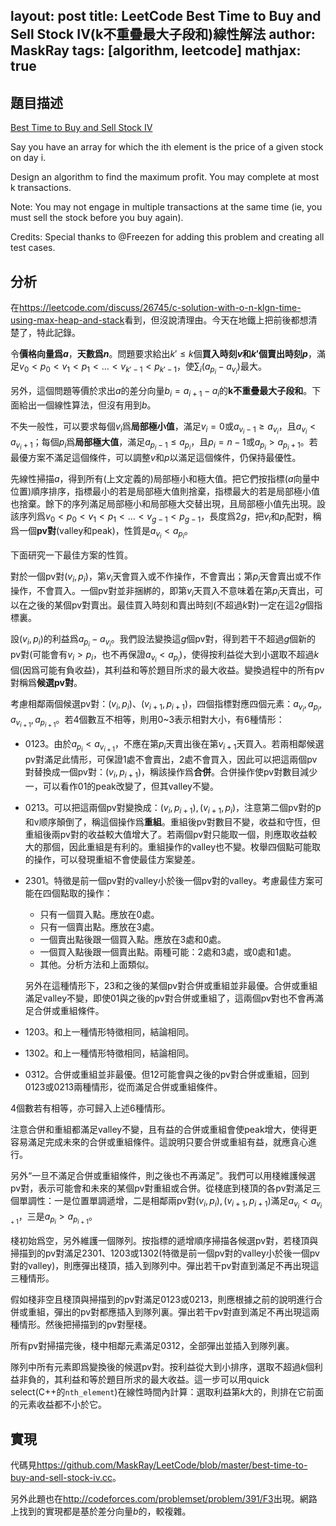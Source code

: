 layout: post
title: LeetCode Best Time to Buy and Sell Stock IV(k不重疊最大子段和)線性解法
author: MaskRay
tags: [algorithm, leetcode]
mathjax: true
---

## 題目描述

[Best Time to Buy and Sell Stock IV](https://leetcode.com/problems/best-time-to-buy-and-sell-stock-iv/)

<!-- more -->

Say you have an array for which the ith element is the price of a given stock on day i.

Design an algorithm to find the maximum profit. You may complete at most k transactions.

Note:
You may not engage in multiple transactions at the same time (ie, you must sell the stock before you buy again).

Credits:
Special thanks to @Freezen for adding this problem and creating all test cases.

## 分析

在<https://leetcode.com/discuss/26745/c-solution-with-o-n-klgn-time-using-max-heap-and-stack>看到，但沒說清理由。今天在地鐵上把前後都想清楚了，特此記錄。

令**價格向量爲$a$**，**天數爲$n$**。問題要求給出$k'\leq k$個**買入時刻$v$**和$k'$個**賣出時刻$p$**，滿足$v_0<p_0<v_1<p_1<\ldots<v_{k'-1}<p_{k'-1}$，使$\sum_{i}{(a_{p_i}-a_{v_i})}$最大。

另外，這個問題等價於求出$a$的差分向量$b_i=a_{i+1}-a_i$的**k不重疊最大子段和**。下面給出一個線性算法，但沒有用到$b$。

不失一般性，可以要求每個$v_i$爲**局部極小值**，滿足$v_i=0$或$a_{v_i-1}\geq a_{v_i}$，且$a_{v_i}<a_{v_i+1}$；每個$p_i$爲**局部極大值**，滿足$a_{p_i-1}\leq a_{p_i}$，且$p_i=n-1$或$a_{p_i}>a_{p_i+1}$。若最優方案不滿足這個條件，可以調整$v$和$p$以滿足這個條件，仍保持最優性。

先線性掃描$a$，得到所有(上文定義的)局部極小和極大值。把它們按指標($a$向量中位置)順序排序，指標最小的若是局部極大值則捨棄，指標最大的若是局部極小值也捨棄。餘下的序列滿足局部極小和局部極大交替出現，且局部極小值先出現。設該序列爲$v_0<p_0<v_1<p_1<\ldots<v_{g-1}<p_{g-1}$，長度爲$2g$，把$v_i$和$p_i$配對，稱爲一個**pv對**(valley和peak)，性質是$a_{v_i}<a_{p_i}$。

下面研究一下最佳方案的性質。

對於一個pv對$(v_i,p_i)$，第$v_i$天會買入或不作操作，不會賣出；第$p_i$天會賣出或不作操作，不會買入。一個pv對並非捆綁的，即第$v_i$天買入不意味着在第$p_i$天賣出，可以在之後的某個pv對賣出。最佳買入時刻和賣出時刻(不超過$k$對)一定在這$2g$個指標裏。

設$(v_i,p_i)$的利益爲$a_{p_i}-a_{v_i}$。我們設法變換這$g$個pv對，得到若干不超過$g$個新的pv對(可能會有$v_i>p_i$，也不再保證$a_{v_i}<a_{p_i}$)，使得按利益從大到小選取不超過$k$個(因爲可能有負收益)，其利益和等於題目所求的最大收益。變換過程中的所有pv對稱爲**候選pv對**。

考慮相鄰兩個候選pv對：$(v_i,p_i)$、$(v_{i+1},p_{i+1})$，四個指標對應四個元素：$a_{v_i},a_{p_i},a_{v_{i+1}},a_{p_{i+1}}$。若4個數互不相等，則用0~3表示相對大小，有6種情形：

- 0123。由於$a_{p_i}<a_{v_{i+1}}$，不應在第$p_i$天賣出後在第$v_{i+1}$天買入。若兩相鄰候選pv對滿足此情形，可保證1處不會賣出，2處不會買入，因此可以把這兩個pv對替換成一個pv對：$(v_i,p_{i+1})$，稱該操作爲**合併**。合併操作使pv對數目減少一，可以看作01的peak改變了，但其valley不變。
- 0213。可以把這兩個pv對變換成：$(v_i,p_{i+1}),(v_{i+1},p_i)$，注意第二個pv對的p和v顺序顛倒了，稱這個操作爲**重組**。重組後pv對數目不變，收益和守恆，但重組後兩pv對的收益較大值增大了。若兩個pv對只能取一個，則應取收益較大的那個，因此重組是有利的。重組操作的valley也不變。枚舉四個點可能取的操作，可以發現重組不會使最佳方案變差。
- 2301。特徵是前一個pv對的valley小於後一個pv對的valley。考慮最佳方案可能在四個點取的操作：

    + 只有一個買入點。應放在0處。
    + 只有一個賣出點。應放在3處。
    + 一個賣出點後跟一個買入點。應放在3處和0處。
    + 一個買入點後跟一個賣出點。兩種可能：2處和3處，或0處和1處。
    + 其他。分析方法和上面類似。

    另外在這種情形下，23和之後的某個pv對合併或重組並非最優。合併或重組滿足valley不變，即使01與之後的pv對合併或重組了，這兩個pv對也不會再滿足合併或重組條件。
- 1203。和上一種情形特徵相同，結論相同。
- 1302。和上一種情形特徵相同，結論相同。
- 0312。合併或重組並非最優。但12可能會與之後的pv對合併或重組，回到0123或0213兩種情形，從而滿足合併或重組條件。

4個數若有相等，亦可歸入上述6種情形。

注意合併和重組都滿足valley不變，且有益的合併或重組會使peak增大，使得更容易滿足完成未來的合併或重組條件。這說明只要合併或重組有益，就應貪心進行。

另外“一旦不滿足合併或重組條件，則之後也不再滿足”。我們可以用棧維護候選pv對，表示可能會和未來的某個pv對重組或合併。從棧底到棧頂的各pv對滿足三個單調性：一是位置單調遞增，二是相鄰兩pv對$(v_i,p_i),(v_{i+1},p_{i+1})$滿足$a_{v_i}<a_{v_{i+1}}$，三是$a_{p_i}>a_{p_{i+1}}$。

棧初始爲空，另外維護一個隊列。按指標的遞增順序掃描各候選pv對，若棧頂與掃描到的pv對滿足2301、1203或1302(特徵是前一個pv對的valley小於後一個pv對的valley)，則應彈出棧頂，插入到隊列中。彈出若干pv對直到滿足不再出現這三種情形。

假如棧非空且棧頂與掃描到的pv對滿足0123或0213，則應根據之前的說明進行合併或重組，彈出的pv對都應插入到隊列裏。彈出若干pv對直到滿足不再出現這兩種情形。然後把掃描到的pv對壓棧。

所有pv對掃描完後，棧中相鄰元素滿足0312，全部彈出並插入到隊列裏。

隊列中所有元素即爲變換後的候選pv對。按利益從大到小排序，選取不超過$k$個利益非負的，其利益和等於題目所求的最大收益。這一步可以用quick select(C++的`nth_element`)在線性時間內計算：選取利益第$k$大的，則排在它前面的元素收益都不小於它。

## 實現

代碼見<https://github.com/MaskRay/LeetCode/blob/master/best-time-to-buy-and-sell-stock-iv.cc>。

另外此題也在<http://codeforces.com/problemset/problem/391/F3>出現。網路上找到的實現都是基於差分向量$b$的，較複雜。
